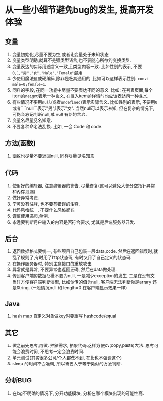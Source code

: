 # 从一些小细节避免bug的发生, 提高开发体验

## 变量

1. 变量初始化,尽量不要为空,或者让变量处于未知状态.
2. 变量类型明确,就算不是强类型语言,也不要随心所欲的变换类型.
3. 变量表达的实际用途含义一致,且类型内容一致. 比如性别的表示, 不要```0,1,"男","女","Male","Female"```混用
4. 少使用魔法值或硬编码,除非是极其通用的. 比如可以这样表示性别: ```const male=0;female=1```.
5. 同样的字段, 在同一功能中尽量不要表达不同的意义. 比如: 在列表页面,每个item的```height```表示一种含义, 在进入item的详情时也应该表达同一种含义.
6. 有些情况不要用`null`(或者`undefined`)表示实际含义. 比如性别的表示, 不要用```0```或者````null```表示"男",1表示"女". 当然null可以表示未知, 但在复杂的情况下,可能会忘记判断null,或 null 有新的含义.
7. 变量名尽量见名知意.
8. 不要各种命名法乱换. 比如, 一会 Code 和 code.

## 方法(函数)

1. 函数也尽量不要返回null, 同样尽量见名知意

## 代码

1. 使用好的编辑器, 注意编辑器的警告, 尽量修复(这可以避免大部分空指针异常和内存泄漏).
2. 做好异常考虑.
3. 宁可没有注释, 也不要有错误的注释.
4. 代码风格统一, 不要什么风格都有.
5. 谨慎使用递归,单例.
6. 永远要判断用户输入的内容是否符合要求, 尤其是后端服务器开发.

## 后台

1. 返回数据格式要统一, 有些项目自己包装一层data,code. 然后在返回错误时,就乱了规则了,有时用了http状态码, 有时又用了自己定义的状态码.
2. 在操作服务器时, 特别注意接口的重放攻击.
3. 异常就是异常, 不要异常也返回正确, 然后在data做处理.
4. 传到客户端的数据尽量不要为null, 一是减少exception的发生, 二是在没有文当时方便客户端判断类型, 比如你传的值为null, 客户端无法判断你是arrary 还是String. (一般情况null 和 length=0 在客户端显示效果一样)

## Java

1. hash map 自定义对象做key时要重写 hashcode/equal

## 其它

1. 做之前先思考,再做. 抽象需求, 抽象代码.这样方便cv(copy,paste)大法. 思考可能会浪费时间, 不思考一定会浪费时间.
2. 单元测试(其实很多公司/个人都做不到, 在此也不强调这个)
3. sleep 的时间不会准确, 所以需要大于等于类似的方法判断.

## 分析BUG

1. 在log不明确的情况下, 分开功能模块, 分析在哪个模块出现的可能性高.

